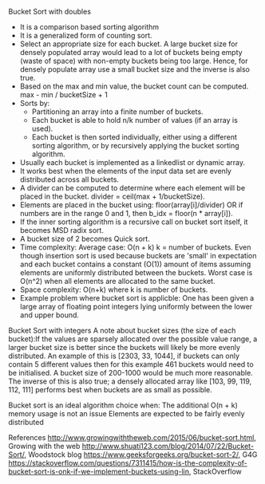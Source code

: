 Bucket Sort with doubles
- It is a comparison based sorting algorithm
- It is a generalized form of counting sort.
- Select an appropriate size for each bucket. A large bucket size for densely populated array would lead to a lot of buckets being empty (waste of space) with non-empty buckets being too large. Hence, for densely populate array use a small bucket size and the inverse is also true.
- Based on the max and min value, the bucket count can be computed. max - min / bucketSize + 1
- Sorts by:
	- Partitioning an array into a finite number of buckets.
	- Each bucket is able to hold n/k number of values (if an array is used).
	- Each bucket is then sorted individually, either using a different sorting algorithm, or by recursively applying the bucket sorting algorithm.
- Usually each bucket is implemented as a linkedlist or dynamic array.
- It works best when the elements of the input data set are evenly distributed across all buckets.
- A divider can be computed to determine where each element will be placed in the bucket. divider = ceil(max + 1/bucketSize).
- Elements are placed in the bucket using: floor(array[i]/divider) OR if numbers are in the range 0 and 1, then b_idx = floor(n * array[i]).
- If the inner sorting algorithm is a recursive call on bucket sort itself, it becomes MSD radix sort.
- A bucket size of 2 becomes Quick sort.
- Time complexity: Average case: O(n + k) k = number of buckets. Even though insertion sort is used because buckets are 'small' in expectation and each bucket contains a constant (O(1)) amount of items assuming elements are uniformly distributed between the buckets. Worst case is O(n^2) when all elements are allocated to the same bucket.
- Space complexity: O(n+k) where k is number of buckets.
- Example problem where bucket sort is applicble: One has been given a large array of floating point integers lying uniformly between the lower and upper bound.

Bucket Sort with integers
A note about bucket sizes (the size of each bucket):If the values are sparsely allocated over the possible value range, a larger bucket size is better since the buckets will likely be more evenly distributed. An example of this is [2303, 33, 1044], if buckets can only contain 5 different values then for this example 461 buckets would need to be initialised. A bucket size of 200-1000 would be much more reasonable. The inverse of this is also true; a densely allocated array like [103, 99, 119, 112, 111] performs best when buckets are as small as possible.

Bucket sort is an ideal algorithm choice when:
The additional O(n + k) memory usage is not an issue
Elements are expected to be fairly evenly distributed


References
http://www.growingwiththeweb.com/2015/06/bucket-sort.html, Growing with the web
http://www.shuati123.com/blog/2014/07/22/Bucket-Sort/, Woodstock blog
https://www.geeksforgeeks.org/bucket-sort-2/, G4G
https://stackoverflow.com/questions/7311415/how-is-the-complexity-of-bucket-sort-is-onk-if-we-implement-buckets-using-lin, StackOverflow